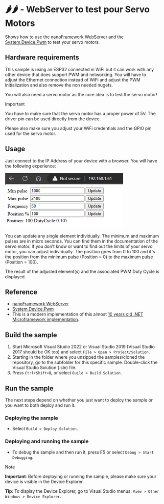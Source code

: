 # 🌶️🌶️ - WebServer to test pour Servo Motors

Shows how to use the [nanoFramework WebServer](http://https://github.com/nanoframework/nanoFramework.WebServer) and the [System.Device.Pwm](https://docs.nanoframework.net/api/System.Device.Pwm.html) to test your servo motors.

## Hardware requirements

This sample is using an ESP32 connected in WiFi but it can work with any other device that does support PWM and networking. You will have to adjust the Ethernet connection instead of WiFi and adjust the PWM initialization and also remove the non needed nugets.

You will also need a servo motor as the core idea is to test the servo motor!

> [!IMPORTANT]
>
> You have to make sure that the servo motor has a proper power of 5V. The driver pin can be used directly from the device.
>
> Please also make sure you adjust your WiFi credentials and the GPIO pin used for the servo motor.

## Usage

Just connect to the IP Address of your device with a browser. You will have the following experience:

![screen](./screen.png)

You can update any single element individually. The minimum and maximum pulses are in micro seconds. You can find them in the documentation of the servo motor. If you don't know or want to find out the limits of your servo motor, you can adjust individually. The position goes from 0 to 100 and it's the position from the minimum pulse (Position = 0) to the maximum pulse (Position = 100).

The result of the adjusted element(s) and the associated PWM Duty Cycle is displayed.

## Reference

- [nanoFramework WebServer](http://https://github.com/nanoframework/nanoFramework.WebServer)
- [System.Device.Pwm](https://docs.nanoframework.net/api/System.Device.Pwm.html)
- This is a modern implementation of this almost [10 years old .NET Microframework implementation](https://ellerbach.github.io/blog-posts/2015-01-09-Servo-motor-tester-in-NETMF-(.NET-Micro-Framework)-with-Netduino.html).

## Build the sample

1. Start Microsoft Visual Studio 2022 or Visual Studio 2019 (Visual Studio 2017 should be OK too) and select `File > Open > Project/Solution`.
1. Starting in the folder where you unzipped the samples/cloned the repository, go to the subfolder for this specific sample. Double-click the Visual Studio Solution (.sln) file.
1. Press `Ctrl+Shift+B`, or select `Build > Build Solution`.

## Run the sample

The next steps depend on whether you just want to deploy the sample or you want to both deploy and run it.

### Deploying the sample

- Select `Build > Deploy Solution`.

### Deploying and running the sample

- To debug the sample and then run it, press F5 or select `Debug > Start Debugging`.

> [!NOTE]
>
> **Important**: Before deploying or running the sample, please make sure your device is visible in the Device Explorer.
>
> **Tip**: To display the Device Explorer, go to Visual Studio menus: `View > Other Windows > Device Explorer`.